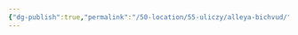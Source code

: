 ```yaml
---
{"dg-publish":true,"permalink":"/50-location/55-uliczy/alleya-bichvud/","tags":["локация/улица"]}
---
```


